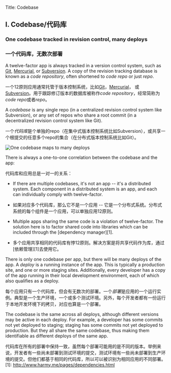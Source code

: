 Title: Codebase

## I. Codebase/代码库
### One codebase tracked in revision control, many deploys
### 一个代码库，无数次部署

A twelve-factor app is always tracked in a version control system, such as [Git](http://git-scm.com/), [Mercurial](http://mercurial.selenic.com/), or [Subversion](http://subversion.apache.org/).  A copy of the revision tracking database is known as a *code repository*, often shortened to *code repo* or just *repo*.

一个12原则应用通常托管于版本控制系统，比如[Git](http://git-scm.com/)，[Mercurial](http://mercurial.selenic.com/)， 或[Subversion](http://subversion.apache.org/)。用于跟踪修订版本的数据库被称作*code repository*，经常简称为*code repo*或者*repo*。

A *codebase* is any single repo (in a centralized revision control system like Subversion), or any set of repos who share a root commit (in a decentralized revision control system like Git).

一个*代码库*是个单独的repo（在集中式版本控制系统比如Subversion），或共享一个根提交的任意多个repo的集合（在分布式版本控制系统比如Git）。

![One codebase maps to many deploys](/images/codebase-deploys.png)

There is always a one-to-one correlation between the codebase and the app:

代码库和应用总是一对一的关系：

* If there are multiple codebases, it's not an app -- it's a distributed system.  Each component in a distributed system is an app, and each can individually comply with twelve-factor.

* 如果对应多个代码库，那么它不是一个应用 -- 它是一个分布式系统。分布式系统的每个组件是一个应用，可以单独应用12原则。

* Multiple apps sharing the same code is a violation of twelve-factor.  The solution here is to factor shared code into libraries which can be included through the [dependency manager][1].

* 多个应用共享相同的代码库有悖12原则。解决方案是将共享代码作为库，通过[依赖管理][1]去使用它。


There is only one codebase per app, but there will be many deploys of the app.  A *deploy* is a running instance of the app.  This is typically a production site, and one or more staging sites.  Additionally, every developer has a copy of the app running in their local development environment, each of which also qualifies as a deploy.

每个应用只有一个代码库，但会有无数次的部署。一个*部署*是应用的一个运行实例。典型是一个生产环境，一个或多个测试环境。另外，每个开发者都有一份运行于本地开发环境下的拷贝，对应也算是一个部署。

The codebase is the same across all deploys, although different versions may be active in each deploy.  For example, a developer has some commits not yet deployed to staging; staging has some commits not yet deployed to production.  But they all share the same codebase, thus making them identifiable as different deploys of the same app.

代码库在所有的部署中保持一致，虽然每个部署可能用的是不同的版本。举例来说，开发者有一些尚未部署到测试环境的提交，测试环境有一些尚未部署到生产环境的提交。但他们都基于相同的代码库，所以可以被识别为相同应用的不同部署。
[1]: http://www.harmy.me/pages/dependencies.html